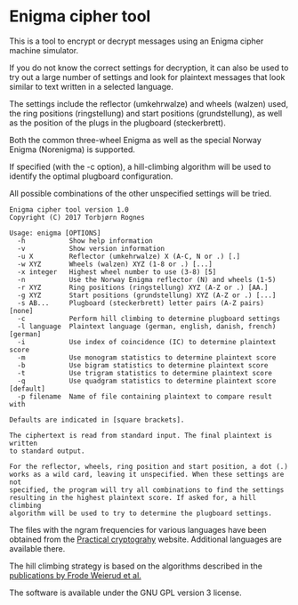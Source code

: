 # Enigma cipher tool

This is a tool to encrypt or decrypt messages using an Enigma cipher machine simulator.

If you do not know the correct settings for decryption, it can also be used to try out
a large number of settings and look for plaintext messages that look similar to
text written in a selected language.

The settings include the reflector (umkehrwalze) and wheels (walzen) used,
the ring positions (ringstellung) and start positions (grundstellung),
as well as the position of the plugs in the plugboard (steckerbrett).

Both the common three-wheel Enigma as well as the special Norway Enigma (Norenigma) is supported.

If specified (with the -c option), a hill-climbing algorithm will be used to identify the optimal plugboard configuration.

All possible combinations of the other unspecified settings will be tried.

```
Enigma cipher tool version 1.0
Copyright (C) 2017 Torbjørn Rognes

Usage: enigma [OPTIONS]
  -h           Show help information
  -v           Show version information
  -u X         Reflector (umkehrwalze) X (A-C, N or .) [.]
  -w XYZ       Wheels (walzen) XYZ (1-8 or .) [...]
  -x integer   Highest wheel number to use (3-8) [5]
  -n           Use the Norway Enigma reflector (N) and wheels (1-5)
  -r XYZ       Ring positions (ringstellung) XYZ (A-Z or .) [AA.]
  -g XYZ       Start positions (grundstellung) XYZ (A-Z or .) [...]
  -s AB...     Plugboard (steckerbrett) letter pairs (A-Z pairs) [none]
  -c           Perform hill climbing to determine plugboard settings
  -l language  Plaintext language (german, english, danish, french) [german]
  -i           Use index of coincidence (IC) to determine plaintext score
  -m           Use monogram statistics to determine plaintext score
  -b           Use bigram statistics to determine plaintext score
  -t           Use trigram statistics to determine plaintext score
  -q           Use quadgram statistics to determine plaintext score [default]
  -p filename  Name of file containing plaintext to compare result with

Defaults are indicated in [square brackets].

The ciphertext is read from standard input. The final plaintext is written
to standard output.

For the reflector, wheels, ring position and start position, a dot (.)
works as a wild card, leaving it unspecified. When these settings are not
specified, the program will try all combinations to find the settings
resulting in the highest plaintext score. If asked for, a hill climbing
algorithm will be used to try to determine the plugboard settings.
```

The files with the ngram frequencies for various languages have been obtained from the
[Practical cryptograhy](http://practicalcryptography.com/cryptanalysis/letter-frequencies-various-languages/)
website. Additional languages are available there.

The hill climbing strategy is based on the algorithms described in the
[publications by Frode Weierud et al.](http://cryptocellar.org/Enigma/)

The software is available under the GNU GPL version 3 license.
